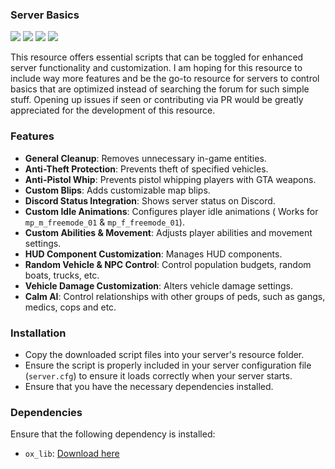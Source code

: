 ### Server Basics
![](https://img.shields.io/github/downloads/vanishdevs/vanish_basics/total?logo=github)
![](https://img.shields.io/github/downloads/vanishdevs/vanish_basics/latest/total?logo=github)
![](https://img.shields.io/github/contributors/vanishdevs/vanish_basics?logo=github)
![](https://img.shields.io/github/v/release/vanishdevs/vanish_basics?logo=github)

This resource offers essential scripts that can be toggled for enhanced server functionality and customization. I am hoping for this resource to include way more features and be the go-to resource for servers to control basics that are optimized instead of searching the forum for such simple stuff. Opening up issues if seen or contributing via PR would be greatly appreciated for the development of this resource.

### Features

- **General Cleanup**: Removes unnecessary in-game entities.
- **Anti-Theft Protection**: Prevents theft of specified vehicles.
- **Anti-Pistol Whip**: Prevents pistol whipping players with GTA weapons.
- **Custom Blips**: Adds customizable map blips.
- **Discord Status Integration**: Shows server status on Discord.
- **Custom Idle Animations**: Configures player idle animations ( Works for `mp_m_freemode_01` & `mp_f_freemode_01`).
- **Custom Abilities & Movement**: Adjusts player abilities and movement settings.
- **HUD Component Customization**: Manages HUD components.
- **Random Vehicle & NPC Control**: Control population budgets, random boats, trucks, etc.
- **Vehicle Damage Customization**: Alters vehicle damage settings.
- **Calm AI**: Control relationships with other groups of peds, such as gangs, medics, cops and etc.

### Installation

- Copy the downloaded script files into your server's resource folder.
- Ensure the script is properly included in your server configuration file (`server.cfg`) to ensure it loads correctly when your server starts.
- Ensure that you have the necessary dependencies installed.

### Dependencies

Ensure that the following dependency is installed:

- `ox_lib`: [Download here](https://github.com/overextended/ox_lib.git)
